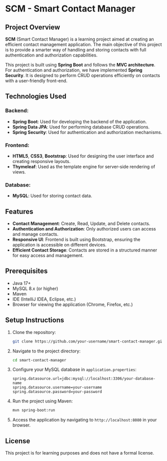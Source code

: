 # SCM - Smart Contact Manager

## Project Overview

**SCM** (Smart Contact Manager) is a learning project aimed at creating an efficient contact management application. The main objective of this project is to provide a smarter way of handling and storing contacts with full authentication and authorization capabilities.

This project is built using **Spring Boot** and follows the **MVC architecture**. For authentication and authorization, we have implemented **Spring Security**. It is designed to perform CRUD operations efficiently on contacts with a user-friendly front-end.

## Technologies Used

### Backend:

- **Spring Boot**: Used for developing the backend of the application.
- **Spring Data JPA**: Used for performing database CRUD operations.
- **Spring Security**: Used for authentication and authorization mechanisms.

### Frontend:

- **HTML5**, **CSS3**, **Bootstrap**: Used for designing the user interface and creating responsive layouts.
- **Thymeleaf**: Used as the template engine for server-side rendering of views.

### Database:

- **MySQL**: Used for storing contact data.

## Features

- **Contact Management**: Create, Read, Update, and Delete contacts.
- **Authentication and Authorization**: Only authorized users can access and manage contacts.
- **Responsive UI**: Frontend is built using Bootstrap, ensuring the application is accessible on different devices.
- **Efficient Contact Storage**: Contacts are stored in a structured manner for easy access and management.

## Prerequisites

- Java 17+
- MySQL 8.x (or higher)
- Maven
- IDE (IntelliJ IDEA, Eclipse, etc.)
- Browser for viewing the application (Chrome, Firefox, etc.)

## Setup Instructions

1. Clone the repository:

   ```bash
   git clone https://github.com/your-username/smart-contact-manager.git
   ```

2. Navigate to the project directory:

   ```bash
   cd smart-contact-manager
   ```

3. Configure your MySQL database in `application.properties`:

   ```properties
   spring.datasource.url=jdbc:mysql://localhost:3306/your-database-name
   spring.datasource.username=your-username
   spring.datasource.password=your-password
   ```

4. Run the project using Maven:

   ```bash
   mvn spring-boot:run
   ```

5. Access the application by navigating to `http://localhost:8080` in your browser.

## License

This project is for learning purposes and does not have a formal license.
